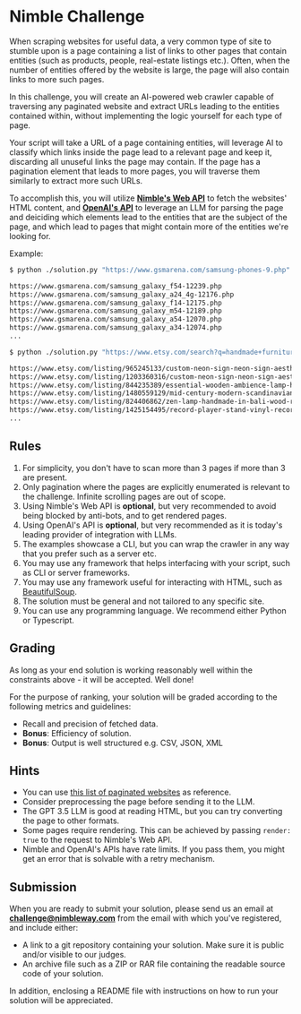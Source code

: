 # Nimble Challenge

When scraping websites for useful data, a very common type of site to stumble upon is a page containing a list of links to other pages that contain entities (such as products, people, real-estate listings etc.). Often, when the number of entities offered by the website is large, the page will also contain links to more such pages.

In this challenge, you will create an AI-powered web crawler capable of traversing any paginated website and extract URLs leading to the entities contained within, without implementing the logic yourself for each type of page.

Your script will take a URL of a page containing entities, will leverage AI to classify which links inside the page lead to a relevant page and keep it, discarding all unuseful links the page may contain. If the page has a pagination element that leads to more pages, you will traverse them similarly to extract more such URLs.

To accomplish this, you will utilize [**Nimble's Web API**](https://docs.nimbleway.com/nimble-api/web-api) to fetch the websites' HTML content, and [**OpenAI's API**](https://platform.openai.com/docs/api-reference/introduction) to leverage an LLM for parsing the page and deiciding which elements lead to the entities that are the subject of the page, and which lead to pages that might contain more of the entities we're looking for.

Example:

```sh
$ python ./solution.py "https://www.gsmarena.com/samsung-phones-9.php"

https://www.gsmarena.com/samsung_galaxy_f54-12239.php
https://www.gsmarena.com/samsung_galaxy_a24_4g-12176.php
https://www.gsmarena.com/samsung_galaxy_f14-12175.php
https://www.gsmarena.com/samsung_galaxy_m54-12189.php
https://www.gsmarena.com/samsung_galaxy_a54-12070.php
https://www.gsmarena.com/samsung_galaxy_a34-12074.php
...

$ python ./solution.py "https://www.etsy.com/search?q=handmade+furniture"

https://www.etsy.com/listing/965245133/custom-neon-sign-neon-sign-aesthetic
https://www.etsy.com/listing/1203360316/custom-neon-sign-neon-sign-aesthetic
https://www.etsy.com/listing/844235389/essential-wooden-ambience-lamp-home
https://www.etsy.com/listing/1480559129/mid-century-modern-scandinavian-lift-top
https://www.etsy.com/listing/824406862/zen-lamp-handmade-in-bali-wood-rattan
https://www.etsy.com/listing/1425154495/record-player-stand-vinyl-record-storage
...
```

## Rules

1. For simplicity, you don't have to scan more than 3 pages if more than 3 are present.
1. Only pagination where the pages are explicitly enumerated is relevant to the challenge. Infinite scrolling pages are out of scope.
1. Using Nimble's Web API is **optional**, but very recommended to avoid being blocked by anti-bots, and to get rendered pages.
1. Using OpenAI's API is **optional**, but very recommended as it is today's leading provider of integration with LLMs.
1. The examples showcase a CLI, but you can wrap the crawler in any way that you prefer such as a server etc.
1. You may use any framework that helps interfacing with your script, such as CLI or server frameworks.
1. You may use any framework useful for interacting with HTML, such as [BeautifulSoup](https://pypi.org/project/beautifulsoup4/#:~:text=Beautiful%20Soup%20is%20a%20library,and%20modifying%20the%20parse%20tree.).
1. The solution must be general and not tailored to any specific site.
1. You can use any programming language. We recommend either Python or Typescript.

## Grading

As long as your end solution is working reasonably well within the constraints above - it will be accepted. Well done!

For the purpose of ranking, your solution will be graded according to the following metrics and guidelines:

- Recall and precision of fetched data.
- **Bonus**: Efficiency of solution.
- **Bonus**: Output is well structured e.g. CSV, JSON, XML

## Hints

- You can use [this list of paginated websites](/sites.md) as reference.
- Consider preprocessing the page before sending it to the LLM.
- The GPT 3.5 LLM is good at reading HTML, but you can try converting the page to other formats.
- Some pages require rendering. This can be achieved by passing `render: true` to the request to Nimble's Web API.
- Nimble and OpenAI's APIs have rate limits. If you pass them, you might get an error that is solvable with a retry mechanism.

## Submission

When you are ready to submit your solution, please send us an email at **challenge@nimbleway.com** from the email with which you've registered, and include either:

- A link to a git repository containing your solution. Make sure it is public and/or visible to our judges.
- An archive file such as a ZIP or RAR file containing the readable source code of your solution.

In addition, enclosing a README file with instructions on how to run your solution will be appreciated.
